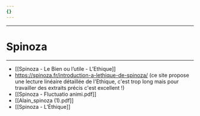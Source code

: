 ```yaml
---
{}
---
```

***
# Spinoza 
***
- [[Spinoza - Le Bien ou l’utile - L’Ethique]]
- https://spinoza.fr/introduction-a-lethique-de-spinoza/ (ce site propose une lecture linéaire détaillée de l'Ethique, c'est trop long mais pour travailler des extraits précis c'est excellent !)
- [[Spinoza - Fluctuatio animi.pdf]] 
- [[Alain_spinoza (1).pdf]] 
- [[Spinoza - L’Éthique]] 